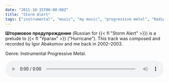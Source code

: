 ```yaml
---
date: "2011-10-15T00:00:00Z"
title: "Storm Alert"
tags: ["instrumental", "music", "my music", "progressive metal", "Radiolaria"]
---
```


**Штормовое предупреждение** (Russian for {{< fl "Storm Alert" >}}) is a prelude to {{< fl "Ураган" >}} ("Hurricane"). This track was composed and recorded by Igor Abakumov and me back in 2002–2003.

Genre: Instrumental Progressive Metal.

<audio src="/radiolaria/track-listen/50" style="width: 100%;" controls></audio>
